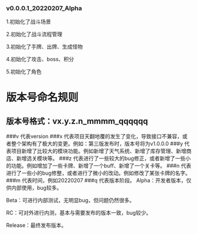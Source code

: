 ### v0.0.0.1_20220207_Alpha
1.初始化了战斗场景

2.初始化了战斗流程管理

3.初始化了手牌、出牌、生成怪物

4.初始化了攻击、boss、积分

5.初始化了角色



# 版本号命名规则
## 版本号格式：vx.y.z.n_mmmm_qqqqqq
###v 
代表version
###x 
代表项目天翻地覆的发生了变化，导致接口不兼容，或者整个架构有了极大的变更。例如：第三版发布时，版本号将为v1.0.0.0
###y 
代表项目新增了比较大的模块功能。例如新增了天气系统、新增了库存管理、新增商店、新增选关模块等。
###z 
代表进行了一些较大的bug修正，或者新增了一些小的功能。例如增加了一些卡牌、新增了一个buff、新增了一个关卡等。
###n 
代表进行了一些小的bug修整，或者进行了微小的改动。例如修改了某张卡牌的名字。
###m 
代表时间，例如20220207
###q 
代表版本阶段。
Alpha：开发者版本，仅供内部使用，bug较多。

Beta：可进行内部测试，无明显bug，但问题仍然很多。

RC：可对外进行内测，基本与需要发布的版本一致，bug较少。

Release：最终发布版本。